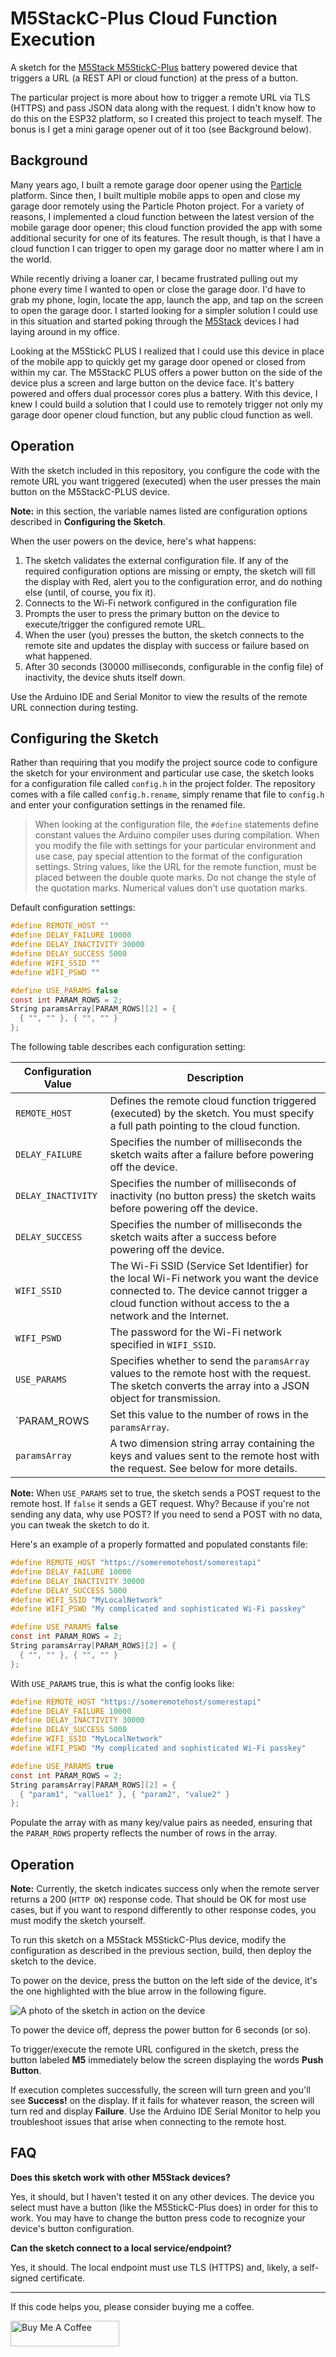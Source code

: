 # M5StackC-Plus Cloud Function Execution

A sketch for the [M5Stack M5StickC-Plus](https://shop.m5stack.com/products/m5stickc-plus-esp32-pico-mini-iot-development-kit) battery powered device that triggers a URL (a REST API or cloud function) at the press of a button.

The particular project is more about how to trigger a remote URL via TLS (HTTPS) and pass JSON data along with the request. I didn't know how to do this on the ESP32 platform, so I created this project to teach myself. The bonus is I get a mini garage opener out of it too (see Background below).

## Background

Many years ago, I built a remote garage door opener using the [Particle](https://www.particle.io/) platform. Since then, I built multiple mobile apps to open and close my garage door remotely using the Particle Photon project.  For a variety of reasons, I implemented a cloud function between the latest version of the mobile garage door opener; this cloud function provided the app with some additional security for one of its features. The result though, is that I have a cloud function I can trigger to open my garage door no matter where I am in the world.

While recently driving a loaner car, I became frustrated pulling out my phone every time I wanted to open or close the garage door. I'd have to grab my phone, login, locate the app, launch the app, and tap on the screen to open the garage door. I started looking for a simpler solution I could use in this situation and started poking through the [M5Stack](https://m5stack.com/) devices I had laying around in my office.

Looking at the M5StickC PLUS  I realized that I could use this device in place of the mobile app to quickly get my garage door opened or closed from within my car. The M5StackC PLUS offers a power button on the side of the device plus a screen and large button on the device face. It's battery powered and offers dual processor cores plus a battery. With this device, I knew I could build a solution that I could use to remotely trigger not only my garage door opener cloud function, but any public cloud function as well. 

## Operation

With the sketch included in this repository, you configure the code with the remote URL you want triggered (executed) when the user presses the main button on the M5StackC-PLUS device. 

**Note:** in this section, the variable names listed are configuration options described in **Configuring the Sketch**. 

When the user powers on the device, here's what happens:

1. The sketch validates the external configuration file. If any of the required configuration options are missing or empty, the sketch will fill the display with Red, alert you to the configuration error, and do nothing else (until, of course, you fix it).
2. Connects to the Wi-Fi network configured in the configuration file
3. Prompts the user to press the primary button on the device to execute/trigger the configured remote URL. 
4. When the user (you) presses the button, the sketch connects to the remote site and updates the display with success or failure based on what happened. 
4. After 30 seconds (30000 milliseconds, configurable in the config file) of inactivity, the device shuts itself down. 

Use the Arduino IDE and Serial Monitor to view the results of the remote URL connection during testing.

## Configuring the Sketch

Rather than requiring that you modify the project source code to configure the sketch for your environment and particular use case, the sketch looks for a configuration file called `config.h` in the project folder. The repository comes with a file called `config.h.rename`, simply rename that file to `config.h` and enter your configuration settings in the renamed file. 

>  When looking at the configuration file, the `#define` statements define constant values the Arduino compiler uses during compilation. When you modify the file with settings for your particular environment and use case, pay special attention to the format of the configuration settings. String values, like the URL for the remote function, must be placed between the double quote marks. Do not change the style of the quotation marks. Numerical values don't use quotation marks.

Default configuration settings:

```c
#define REMOTE_HOST ""
#define DELAY_FAILURE 10000
#define DELAY_INACTIVITY 30000
#define DELAY_SUCCESS 5000
#define WIFI_SSID ""
#define WIFI_PSWD ""

#define USE_PARAMS false
const int PARAM_ROWS = 2;
String paramsArray[PARAM_ROWS][2] = {
  { "", "" }, { "", "" }
};
```

The following table describes each configuration setting:

| Configuration Value | Description                                                  |
| ------------------- | ------------------------------------------------------------ |
| `REMOTE_HOST`       | Defines the remote cloud function triggered (executed) by the sketch. You must specify a full path pointing to the cloud function. |
| `DELAY_FAILURE`     | Specifies the number of milliseconds the sketch waits after a failure before powering off the device. |
| `DELAY_INACTIVITY`  | Specifies the number of milliseconds of inactivity (no button press) the sketch waits before powering off the device. |
| `DELAY_SUCCESS`     | Specifies the number of milliseconds the sketch waits after a success before powering off the device. |
| `WIFI_SSID`         | The Wi-Fi SSID (Service Set Identifier) for the local Wi-Fi network you want the device connected to. The device cannot trigger a cloud function without access to the a network and the Internet. |
| `WIFI_PSWD`         | The password for the Wi-Fi network specified in `WIFI_SSID`. |
| `USE_PARAMS`        | Specifies whether to send the `paramsArray` values to the remote host with the request. The sketch converts the array into a JSON object for transmission. |
| `PARAM_ROWS         | Set this value to the number of rows in the `paramsArray`. |
| `paramsArray`       | A two dimension string array containing the keys and values sent to the remote host with the request. See below for more details. |

**Note:** When `USE_PARAMS` set to true, the sketch sends a POST request to the remote host. If `false` it sends a GET request. Why? Because if you're not sending any data, why use POST?  If you need to send a POST with no data, you can tweak the sketch to do it.

Here's an example of a properly formatted and populated constants file:

```c
#define REMOTE_HOST "https://someremotehost/somerestapi"
#define DELAY_FAILURE 10000
#define DELAY_INACTIVITY 30000
#define DELAY_SUCCESS 5000
#define WIFI_SSID "MyLocalNetwork"
#define WIFI_PSWD "My complicated and sophisticated Wi-Fi passkey"

#define USE_PARAMS false
const int PARAM_ROWS = 2;
String paramsArray[PARAM_ROWS][2] = {
  { "", "" }, { "", "" }
};
```

With `USE_PARAMS` true, this is what the config looks like:

```c
#define REMOTE_HOST "https://someremotehost/somerestapi"
#define DELAY_FAILURE 10000
#define DELAY_INACTIVITY 30000
#define DELAY_SUCCESS 5000
#define WIFI_SSID "MyLocalNetwork"
#define WIFI_PSWD "My complicated and sophisticated Wi-Fi passkey"

#define USE_PARAMS true
const int PARAM_ROWS = 2;
String paramsArray[PARAM_ROWS][2] = {
  { "param1", "vallue1" }, { "param2", "value2" }
};
```

Populate the array with as many key/value pairs as needed, ensuring that the `PARAM_ROWS` property reflects the number of rows in the array.

## Operation

**Note:** Currently, the sketch indicates success only when the remote server returns a 200 (`HTTP OK`) response code. That should be OK for most use cases, but if you want to respond differently to other response codes, you must modify the sketch yourself.

To run this sketch on a M5Stack M5StickC-Plus device, modify the configuration as described in the previous section, build, then deploy the sketch to the device.

To power on the device, press the button on the left side of the device, it's the one highlighted with the blue arrow in the following figure.

![A photo of the sketch in action on the device](/images/image-01.jpg)

To power the device off, depress the power button for 6 seconds (or so).

To trigger/execute the remote URL configured in the sketch, press the button labeled **M5** immediately below the screen displaying the words **Push Button**.

If execution completes successfully, the screen will turn green and you'll see **Success!** on the display. If it fails for whatever reason, the screen will turn red and display **Failure**.  Use the Arduino IDE Serial Monitor to help you troubleshoot issues that arise when connecting to the remote host.

## FAQ

**Does this sketch work with other M5Stack devices?**

Yes, it should, but I haven't tested it on any other devices. The device you select must have a button (like the M5StickC-Plus does) in order for this to work. You may have to change the button press code to recognize your device's button configuration.

**Can the sketch connect to a local service/endpoint?**

Yes, it should. The local endpoint must use TLS (HTTPS) and, likely, a self-signed certificate. 

***

If this code helps you, please consider buying me a coffee.

<a href="https://www.buymeacoffee.com/johnwargo" target="_blank"><img src="https://cdn.buymeacoffee.com/buttons/default-orange.png" alt="Buy Me A Coffee" height="41" width="174"></a>
